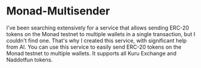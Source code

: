 # Monad-Multisender
I've been searching extensively for a service that allows sending ERC-20 tokens on the Monad testnet to multiple wallets in a single transaction, but I couldn't find one.
That's why I created this service, with significant help from AI. You can use this service to easily send ERC-20 tokens on the Monad testnet to multiple wallets. It supports all Kuru Exchange and Naddotfun tokens.
